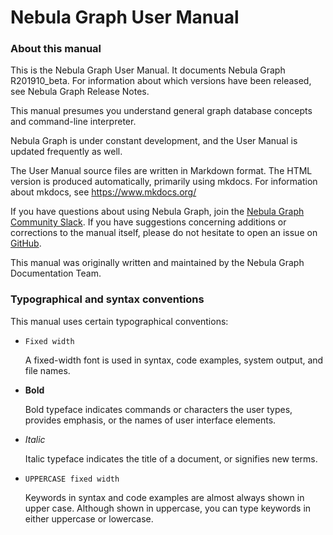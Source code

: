 # Nebula Graph User Manual

### About this manual

This is the Nebula Graph User Manual. It documents Nebula Graph R201910_beta. For information about which versions have been released, see  Nebula Graph Release Notes.
<!-- Release Notes not added yet. -->

This manual presumes you understand general graph database concepts and command-line interpreter.

Nebula Graph is under constant development, and the User Manual is updated frequently as well.

The User Manual source files are written in  Markdown format. The HTML version is produced automatically, primarily using mkdocs. For information about mkdocs, see https://www.mkdocs.org/

If you have questions about using Nebula Graph, join the [Nebula Graph Community Slack](https://join.slack.com/t/nebulagraph/shared_invite/enQtNjIzMjQ5MzE2OTQ2LTM0MjY0MWFlODg3ZTNjMjg3YWU5ZGY2NDM5MDhmOGU2OWI5ZWZjZDUwNTExMGIxZTk2ZmQxY2Q2MzM1OWJhMmY#"). If you have suggestions concerning additions or corrections to the manual itself, please do not hesitate to open an issue on [GitHub](https://github.com/vesoft-inc/nebula/issues).

This manual was originally written and maintained by the Nebula Graph Documentation Team.

### Typographical and syntax conventions
This manual uses certain typographical conventions:

- `Fixed width`

    A fixed-width font is used in syntax, code examples, system output, and file names.

- **Bold**

    Bold typeface indicates commands or characters the user types, provides emphasis, or the names of user interface elements.

- *Italic*

    Italic typeface indicates the title of a document, or signifies new terms.
    
- `UPPERCASE fixed width`

     Keywords in syntax and code examples are almost always shown in upper case. Although shown in uppercase, you can type keywords in either uppercase or lowercase.

<!-- ### Overview of Nebula Graph
#### What is Nebula Graph?
**Nebula Graph** is an open source (Apache 2.0 licensed), distributed, scalable, lightning-fast graph database. It is the only solution in the world capable to host graphs with dozens of billions of vertices (nodes) and trillions of edges, while still provides millisecond latency.

**Nebula Graph's** goal is to provide reading, writing, and computing with high concurrency, low latency for super large scale graphs. Nebula Graph is an open source project and we are looking forward to working with the community to popularize and promote the graph database.
#### The main features of Nebula Graph
This section describes some of the important characteristics of Nebula Graph.
- High performance

    Nebula Graph provides low latency read and write, while still maintaining high throughput.
- SQL-like

    Nebula Graph's SQL-like query language is easy to understand and powerful enough to meet complex business needs.
- Secure

    With role-based access control, Nebula Graph only allows authenticated access.
- Scalable

    With shared-nothing distributed architecture, Nebula Graph offers linear scalability.
- Extensible

    Nebula Graph supports multiple storage engine types. The query language can be extended to support new algorithms.
- Transactional

    With distributed ACID transaction support, Nebula Graph ensures data integrity.
- Highly available

    Nebula Graph guarantees high availability even in case of failures. -->

<!-- ### Architectural overview
**Nebula Graph** is composed of four components: storage service, metadata service, query engine and client. Nebula Graph's modular architecture allows it to store super large scale graphs，query complex business logic and maintain data persistency.

Storage service is flexible, load-balanced and supports multiple storage engines like RocksDB and HBase.  

Metadata service provides user management, cluster configuration management, graph space management and schema management.

Query engine analyses the nGQL text sent by the client and generate an execution plan. The query execution engine takes the query plans and interacts with meta server and the storage engine to retrieve the schema and data.

Nebula Graph provides SDKs in C++, Java, and Golang. Nebula Graph uses RPC to communicate among servers, and the communication protocol is Facebook-Thrift.

**Figure 1 High-performance Nebula Graph architecture**

![image](https://user-images.githubusercontent.com/42762957/61120288-31ab3480-a4cf-11e9-9905-a1d4b1e6c523.png) -->
